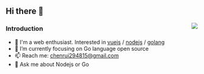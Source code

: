 ## Hi there 👋

<img align="right" src="https://github-readme-stats.vercel.app/api?username=a631807682&show_icons=true&count_private=true" />

### Introduction

- 🔭 I'm a web enthusiast. Interested in [vuejs](https://github.com/vuejs) / [nodejs](https://github.com/nodejs) / [golang](https://github.com/golang)
- 🌱 I’m currently focusing on Go language open source
- 📫 Reach me: chenrui294815@gmail.com
- 💬 Ask me about Nodejs or Go
